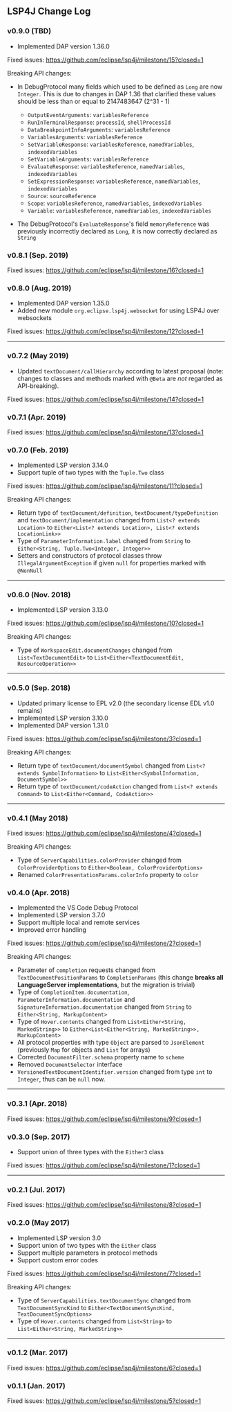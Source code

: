 ## LSP4J Change Log

### v0.9.0 (TBD)

 * Implemented DAP version 1.36.0

Fixed issues: https://github.com/eclipse/lsp4j/milestone/15?closed=1

Breaking API changes:
 * In DebugProtocol many fields which used to be defined as `Long` are now `Integer`.
   This is due to changes in DAP 1.36 that clarified these values should be less
   than or equal to 2147483647 (2^31 - 1)
    - `OutputEventArguments`: `variablesReference`
    - `RunInTerminalResponse`: `processId`, `shellProcessId`
    - `DataBreakpointInfoArguments`: `variablesReference`
    - `VariablesArguments`: `variablesReference`
    - `SetVariableResponse`: `variablesReference`, `namedVariables`, `indexedVariables`
    - `SetVariableArguments`: `variablesReference`
    - `EvaluateResponse`: `variablesReference`, `namedVariables`, `indexedVariables`
    - `SetExpressionResponse`: `variablesReference`, `namedVariables`, `indexedVariables`
    - `Source`: `sourceReference`
    - `Scope`: `variablesReference`, `namedVariables`, `indexedVariables`
    - `Variable`: `variablesReference`, `namedVariables`, `indexedVariables`

 * The DebugProtocol's `EvaluateResponse`'s field `memoryReference` was previously incorrectly
   declared as `Long`, it is now correctly declared as `String`

### v0.8.1 (Sep. 2019)

Fixed issues: https://github.com/eclipse/lsp4j/milestone/16?closed=1

### v0.8.0 (Aug. 2019)

 * Implemented DAP version 1.35.0
 * Added new module `org.eclipse.lsp4j.websocket` for using LSP4J over websockets

Fixed issues: https://github.com/eclipse/lsp4j/milestone/12?closed=1

-----

### v0.7.2 (May 2019)

 * Updated `textDocument/callHierarchy` according to latest proposal (note: changes to classes and methods marked with `@Beta` are _not_ regarded as API-breaking).

Fixed issues: https://github.com/eclipse/lsp4j/milestone/14?closed=1

### v0.7.1 (Apr. 2019)

Fixed issues: https://github.com/eclipse/lsp4j/milestone/13?closed=1

### v0.7.0 (Feb. 2019)

 * Implemented LSP version 3.14.0
 * Support tuple of two types with the `Tuple.Two` class

Fixed issues: https://github.com/eclipse/lsp4j/milestone/11?closed=1

Breaking API changes:
 * Return type of `textDocument/definition`, `textDocument/typeDefinition` and `textDocument/implementation` changed from `List<? extends Location>` to `Either<List<? extends Location>, List<? extends LocationLink>>`
 * Type of `ParameterInformation.label` changed from `String` to `Either<String, Tuple.Two<Integer, Integer>>`
 * Setters and constructors of protocol classes throw `IllegalArgumentException` if given `null` for properties marked with `@NonNull`

-----

### v0.6.0 (Nov. 2018)

 * Implemented LSP version 3.13.0

Fixed issues: https://github.com/eclipse/lsp4j/milestone/10?closed=1

Breaking API changes:
 * Type of `WorkspaceEdit.documentChanges` changed from `List<TextDocumentEdit>` to `List<Either<TextDocumentEdit, ResourceOperation>>`

-----

### v0.5.0 (Sep. 2018)

 * Updated primary license to EPL v2.0 (the secondary license EDL v1.0 remains)
 * Implemented LSP version 3.10.0
 * Implemented DAP version 1.31.0

Fixed issues: https://github.com/eclipse/lsp4j/milestone/3?closed=1

Breaking API changes:
 * Return type of `textDocument/documentSymbol` changed from `List<? extends SymbolInformation>` to `List<Either<SymbolInformation, DocumentSymbol>>`
 * Return type of `textDocument/codeAction` changed from `List<? extends Command>` to `List<Either<Command, CodeAction>>`

-----

### v0.4.1 (May 2018)

Fixed issues: https://github.com/eclipse/lsp4j/milestone/4?closed=1

Breaking API changes:
 * Type of `ServerCapabilities.colorProvider` changed from `ColorProviderOptions` to `Either<Boolean, ColorProviderOptions>`
 * Renamed `ColorPresentationParams.colorInfo` property to `color`

### v0.4.0 (Apr. 2018)

 * Implemented the VS Code Debug Protocol
 * Implemented LSP version 3.7.0
 * Support multiple local and remote services
 * Improved error handling

Fixed issues: https://github.com/eclipse/lsp4j/milestone/2?closed=1

Breaking API changes:
 * Parameter of `completion` requests changed from `TextDocumentPositionParams` to `CompletionParams` (this change **breaks all LanguageServer implementations**, but the migration is trivial)
 * Type of `CompletionItem.documentation`, `ParameterInformation.documentation` and `SignatureInformation.documentation` changed from `String` to `Either<String, MarkupContent>`
 * Type of `Hover.contents` changed from `List<Either<String, MarkedString>>` to `Either<List<Either<String, MarkedString>>, MarkupContent>`
 * All protocol properties with type `Object` are parsed to `JsonElement` (previously `Map` for objects and `List` for arrays)
 * Corrected `DocumentFilter.schema` property name to `scheme`
 * Removed `DocumentSelector` interface
 * `VersionedTextDocumentIdentifier.version` changed from type `int` to `Integer`, thus can be `null` now.
 
-----

### v0.3.1 (Apr. 2018)

Fixed issues: https://github.com/eclipse/lsp4j/milestone/9?closed=1

### v0.3.0 (Sep. 2017)

 * Support union of three types with the `Either3` class

Fixed issues: https://github.com/eclipse/lsp4j/milestone/1?closed=1

-----

### v0.2.1 (Jul. 2017)

Fixed issues: https://github.com/eclipse/lsp4j/milestone/8?closed=1

### v0.2.0 (May 2017)

 * Implemented LSP version 3.0
 * Support union of two types with the `Either` class
 * Support multiple parameters in protocol methods
 * Support custom error codes

Fixed issues: https://github.com/eclipse/lsp4j/milestone/7?closed=1

Breaking API changes:
 * Type of `ServerCapabilities.textDocumentSync` changed from `TextDocumentSyncKind` to `Either<TextDocumentSyncKind, TextDocumentSyncOptions>`
 * Type of `Hover.contents` changed from `List<String>` to `List<Either<String, MarkedString>>`

-----

### v0.1.2 (Mar. 2017)

Fixed issues: https://github.com/eclipse/lsp4j/milestone/6?closed=1

### v0.1.1 (Jan. 2017)

Fixed issues: https://github.com/eclipse/lsp4j/milestone/5?closed=1
